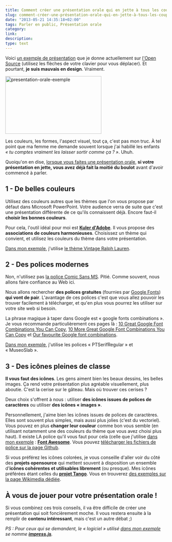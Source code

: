 ```yaml
---
title: Comment créer une présentation orale qui en jette à tous les coups (avec exemple)
slug: comment-créer-une-présentation-orale-qui-en-jette-à-tous-les-coups-avec-exemple
date: "2013-05-21 14:35:18+02:00"
tags: Parler en public, Présentation orale
category: 
link: 
description: 
type: text
---
```


<p></p><p>Voici <a href="https://data.jousse.org/opensource/opensource-presentation/opensource-fr.html">un exemple de présentation</a> que je donne actuellement sur <a href="https://data.jousse.org/opensource/opensource-presentation/opensource-fr.html">l'Open Source</a> (utilisez les flèches de votre clavier pour vous déplacer). Et pourtant, <strong>je suis mauvais en design</strong>. Vraiment.</p><p></p>
<!-- TEASER_END -->
<div class="text-center" style=""><a href="https://data.jousse.org/opensource/opensource-presentation/opensource-fr.html"><img alt="presentation-orale-exemple" class="aligncenter size-medium wp-image-571" height="180" src="https://data.jousse.org/opensource/presentation-orale-exemple-300x180.png" width="300"></a></div><p></p>

<p></p><p>Les couleurs, les formes, l'aspect visuel, tout ça, c'est pas mon truc. À tel point que ma femme me demande souvent lorsque j'ai habillé les enfants <em>« tu comptes vraiment les laisser sortir comme ça ? »</em>. Uhuh.</p><p></p>

<p></p><p>Quoiqu'on en dise, <a href="/comment-parler-en-public-donner-un-cours-ou-une-conference/">lorsque vous faites une présentation orale</a>, <strong>si votre présentation en jette, vous avez déjà fait la moitié du boulot</strong> avant d'avoir commencé à parler.</p><p></p>

<p></p><h2>1 - De belles couleurs</h2><p></p>

<p></p><p>Utilisez des couleurs autres que les thèmes que l'on vous propose par défaut dans Microsoft PowerPoint. Votre audience verra de suite que c'est une présentation différente de ce qu'ils connaissent déjà. Encore faut-il <strong>choisir les bonnes couleurs</strong>.</p><p></p>

<p></p><p>Pour cela, l'outil idéal pour moi est <a href="https://kuler.adobe.com/"><strong>Kuler d'Adobe</strong></a>. Il vous propose des <strong>associations de couleurs harmonieuses</strong>. Choisissez un thème qui convient, et utilisez les couleurs du thème dans votre présentation.</p><p></p>

<p></p><p><a href="https://data.jousse.org/opensource/opensource-presentation/opensource-fr.html">Dans mon exemple</a>, j'utilise <a href="https://kuler.adobe.com/#themeID/2216979">le thème Vintage Ralph Lauren</a>.</p><p></p>

<p></p><h2>2 - Des polices modernes</h2><p></p>

<p></p><p>Non, n'utilisez pas <a href="http://www.carnetsdubusiness.com/Faut-il-interdire-Comic-Sans-MS_a533.html"><span style="">la police Comic Sans MS</span></a>. Pitié. Comme souvent, nous allons faire confiance au Web ici.</p><p></p>

<p></p><p>Nous allons rechercher <strong>des polices gratuites</strong> (fournies par <a href="http://www.google.com/fonts/">Google Fonts</a>) <strong>qui vont de pair</strong>. L'avantage de ces polices c'est que vous allez pouvoir les trouver facilement à télécharger, et qu'en plus vous pourrez les utiliser sur votre site web si besoin.</p><p></p>

<p></p><p>La phrase magique à taper dans Google est « google fonts combinations ». Je vous recommande particulièrement ces pages là : <a href="http://designshack.net/articles/css/10-great-google-font-combinations-you-can-copy/">10 Great Google Font Combinations You Can Copy</a>, <a href="http://designshack.net/articles/typography/10-more-great-google-font-combinations-you-can-copy/">10 More Great Google Font Combinations You Can Copy</a> et <a href="http://www.insquaremedia.com/blog/15-web-design-stuff/50-our-favourite-google-font-combinations">Our favourite Google font combinations</a>.</p><p></p>

<p></p><p><a href="https://data.jousse.org/opensource/opensource-presentation/opensource-fr.html">Dans mon exemple</a>, j'utilise les polices « PTSerifRegular » et « MuseoSlab ».</p><p></p>

<p></p><h2>3 - Des icônes pleines de classe</h2><p></p>

<p></p><p><strong>Il vous faut des icônes</strong>. Les gens aiment bien les beaux dessins, les belles images. Ça rend votre présentation plus agréable visuellement, plus aboutie. C'est la cerise sur le gâteau. Mais où trouver ces cerises ?</p><p></p>

<p></p><p>Deux choix s'offrent à nous : utiliser <strong>des icônes issues de polices de caractères</strong> ou utiliser <strong>des icônes « images »</strong>.</p><p></p>

<p></p><p>Personnellement, j'aime bien les icônes issues de polices de caractères. Elles sont souvent plus simples, mais aussi plus jolies (c'est du vectoriel). Vous pouvez en plus <strong>changer leur couleur</strong> comme bon vous semble (en utilisant notamment une des couleurs du thème que vous avez choisi plus haut). Il existe LA police qu'il vous faut pour cela (celle que j'utilise <a href="https://data.jousse.org/opensource/opensource-presentation/opensource-fr.html">dans mon exemple</a> : <a href="http://fortawesome.github.io/Font-Awesome/"><strong>Font Awesome</strong></a>. Vous pouvez <a href="https://github.com/FortAwesome/Font-Awesome/tree/master/build/assets/font-awesome/font">télécharger les fichiers de police sur la page Github</a>.</p><p></p>

<p></p><p>Si vous préférez les icônes colorées, je vous conseille d'aller voir du côté des <strong>projets opensource</strong> qui mettent souvent à disposition un ensemble d'<strong>icônes cohérentes et utilisables librement</strong> (ou presque). Mes icônes préférées étant celles du <a href="http://tango.freedesktop.org/"><strong>projet Tango</strong></a>. Vous en trouverez <a href="https://commons.wikimedia.org/wiki/Tango_icons">des exemples sur la page Wikimedia dédiée</a>.</p><p></p>

<p></p><h2>À vous de jouer pour votre présentation orale !</h2><p></p>

<p></p><p>Si vous combinez ces trois conseils, il va être difficile de créer une présentation qui soit foncièrement moche. Il vous restera ensuite à la remplir de <strong>contenu intéressant</strong>, mais c'est un autre débat ;)</p><p></p>

<p></p><p><em>PS : Pour ceux qui se demandent, le « logiciel » utilisé <a href="https://data.jousse.org/opensource/opensource-presentation/opensource-fr.html">dans mon exemple</a> se nomme <a href="https://github.com/bartaz/impress.js"><strong>impress.js</strong></a>.</em></p><p></p>

